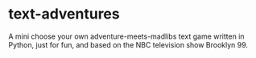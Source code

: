 # text-adventures
A mini choose your own adventure-meets-madlibs text game written in Python, just for fun, and based on the NBC television show Brooklyn 99.
